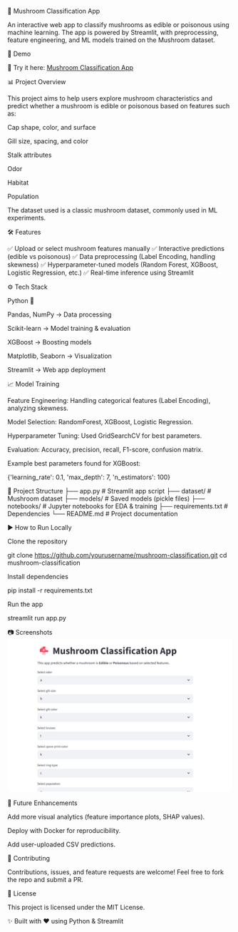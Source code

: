🍄 Mushroom Classification App

An interactive web app to classify mushrooms as edible or poisonous using machine learning. The app is powered by Streamlit, with preprocessing, feature engineering, and ML models trained on the Mushroom dataset.

🚀 Demo

🔗 Try it here: [Mushroom Classification App](https://mushroom-datset-hi86ctgjpjpyzljsorged7.streamlit.a)


📊 Project Overview

This project aims to help users explore mushroom characteristics and predict whether a mushroom is edible or poisonous based on features such as:

Cap shape, color, and surface

Gill size, spacing, and color

Stalk attributes

Odor

Habitat

Population

The dataset used is a classic mushroom dataset, commonly used in ML experiments.

🛠 Features

✅ Upload or select mushroom features manually
✅ Interactive predictions (edible vs poisonous)
✅ Data preprocessing (Label Encoding, handling skewness)
✅ Hyperparameter-tuned models (Random Forest, XGBoost, Logistic Regression, etc.)
✅ Real-time inference using Streamlit

⚙️ Tech Stack

Python 🐍

Pandas, NumPy → Data processing

Scikit-learn → Model training & evaluation

XGBoost → Boosting models

Matplotlib, Seaborn → Visualization

Streamlit → Web app deployment

📈 Model Training

Feature Engineering: Handling categorical features (Label Encoding), analyzing skewness.

Model Selection: RandomForest, XGBoost, Logistic Regression.

Hyperparameter Tuning: Used GridSearchCV for best parameters.

Evaluation: Accuracy, precision, recall, F1-score, confusion matrix.

Example best parameters found for XGBoost:

{'learning_rate': 0.1, 'max_depth': 7, 'n_estimators': 100}

📂 Project Structure
├── app.py                # Streamlit app script
├── dataset/              # Mushroom dataset
├── models/               # Saved models (pickle files)
├── notebooks/            # Jupyter notebooks for EDA & training
├── requirements.txt      # Dependencies
└── README.md             # Project documentation

▶️ How to Run Locally

Clone the repository

git clone https://github.com/yourusername/mushroom-classification.git
cd mushroom-classification


Install dependencies

pip install -r requirements.txt


Run the app

streamlit run app.py

📷 Screenshots
![Alt Text](app.png)


	
🌟 Future Enhancements

Add more visual analytics (feature importance plots, SHAP values).

Deploy with Docker for reproducibility.

Add user-uploaded CSV predictions.

🤝 Contributing

Contributions, issues, and feature requests are welcome!
Feel free to fork the repo and submit a PR.

📜 License

This project is licensed under the MIT License.

✨ Built with ❤️ using Python & Streamlit
